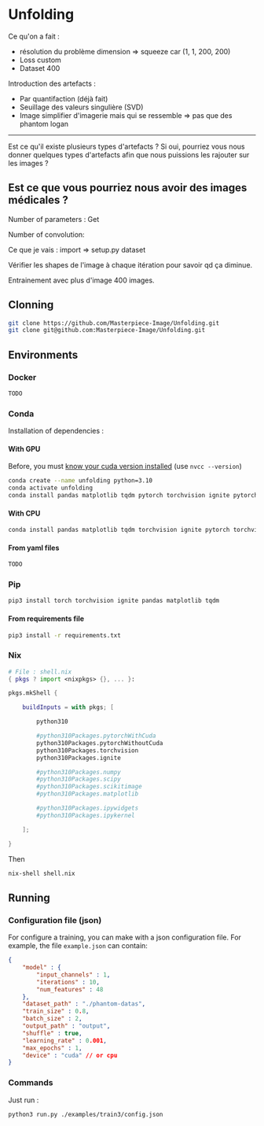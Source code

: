 # Unfolding

Ce qu'on a fait :
- résolution du problème dimension  => squeeze car (1, 1, 200, 200)
- Loss custom
- Dataset 400

Introduction des artefacts :
- Par quantifaction (déjà fait)
- Seuillage des valeurs singulière (SVD)
- Image simplifier d'imagerie mais qui se ressemble => pas que des phantom logan

---

Est ce qu'il existe plusieurs types d'artefacts ?
Si oui, pourriez vous nous donner quelques types d'artefacts afin que nous
puissions les rajouter sur les images ?

Est ce que vous pourriez nous avoir des images médicales ?
---

Number of parameters : Get 

Number of convolution:

Ce que je vais :
import => setup.py
dataset 





Vérifier les shapes de l'image à chaque itération pour savoir qd ça diminue.

Entrainement avec plus d'image 400 images.



## 



## __Clonning__
```bash
git clone https://github.com/Masterpiece-Image/Unfolding.git
git clone git@github.com:Masterpiece-Image/Unfolding.git
```

## __Environments__

### __Docker__

```bash
TODO
```

### __Conda__


Installation of dependencies :

#### __With GPU__

Before, you must [know your cuda version installed](https://arnon.dk/check-cuda-installed/) (use `nvcc --version`)
```bash
conda create --name unfolding python=3.10
conda activate unfolding
conda install pandas matplotlib tqdm pytorch torchvision ignite pytorch-cuda="your cuda version or latest" -c pytorch -c nvidia
```



#### __With CPU__

```bash
conda install pandas matplotlib tqdm torchvision ignite pytorch torchvision cpuonly -c pytorch
```

#### __From yaml files__

```bash
TODO
```

### __Pip__

```bash
pip3 install torch torchvision ignite pandas matplotlib tqdm
```

#### __From requirements file__

```bash
pip3 install -r requirements.txt
```


### __Nix__


```nix
# File : shell.nix 
{ pkgs ? import <nixpkgs> {}, ... }:

pkgs.mkShell {

    buildInputs = with pkgs; [

        python310

        #python310Packages.pytorchWithCuda
        python310Packages.pytorchWithoutCuda
        python310Packages.torchvision
        python310Packages.ignite

        #python310Packages.numpy
        #python310Packages.scipy
        #python310Packages.scikitimage
        #python310Packages.matplotlib

        #python310Packages.ipywidgets
        #python310Packages.ipykernel

    ];

}
```
Then
```bash
nix-shell shell.nix
```


## __Running__

### __Configuration file (json)__

For configure a training, you can make with a json configuration file.
For example, the file `example.json` can contain:
```json
{
    "model" : {
        "input_channels" : 1,
        "iterations" : 10,
        "num_features" : 48
    },
    "dataset_path" : "./phantom-datas",
    "train_size" : 0.8,
    "batch_size" : 2,
    "output_path" : "output",
    "shuffle" : true,
    "learning_rate" : 0.001,
    "max_epochs" : 1,
    "device" : "cuda" // or cpu
}
```

### __Commands__

Just run :
```bash
python3 run.py ./examples/train3/config.json
```
